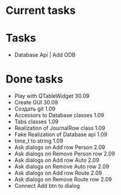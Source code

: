 # Current tasks

# Tasks
- Database Api | Add ODB

# Done tasks
- Play with QTableWidget 30.09
- Create GUI 30.09
- Создать git 1.09
- Accessors to Database classes 1.09
- Tabs classes 1.09
- Realization of JournalRow class 1.09
- Fake Realization of Database api 1.09
- time_t to string 1.09
- Ask dialogs on Add row Person 2.09
- Ask dialogs on Remove Person row 2.09
- Ask dialogs on Add row Auto 2.09
- Ask dialogs on Remove Auto row 2.09
- Ask dialogs on Add row Route 2.09
- Ask dialogs on Remove Route row 2.09
- Connect Add btn to dialog
